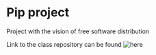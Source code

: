 # Pip project
Project with the vision of free software distribution

Link to the class repository can be found ![here](https://github.com/Insper/open-dev)
